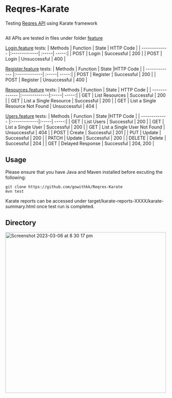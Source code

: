 # Reqres-Karate
Testing [Reqres API](https://reqres.in/) using Karate framework

## 
All APIs are tested in files under folder [feature](https://github.com/gowithkk/Reqres-Karate/tree/main/src/test/java/reqresApp)

[Login.feature](https://github.com/gowithkk/Reqres-Karate/blob/main/src/test/java/reqresApp/feature/Login.feature) tests:
| Methods        | Function           | State  | HTTP Code  |
| ------------- |:-------------| :-----| -----:|
| POST     | Login      | Successful | 200 | 
| POST     | Login      |   Unsuccessful | 400 | 

[Register.feature](https://github.com/gowithkk/Reqres-Karate/blob/main/src/test/java/reqresApp/feature/Register.feature) tests:
| Methods        | Function           | State  |HTTP Code  |
| ------------- |:-------------| :-----| -----:|
| POST     | Register      | Successful | 200 | 
| POST     | Register      |   Unsuccessful | 400 |

[Resources.feature](https://github.com/gowithkk/Reqres-Karate/blob/main/src/test/java/reqresApp/feature/Resources.feature) tests:
| Methods        | Function           | State  | HTTP Code |
| ------------- |:-------------|:-----| -----:|
| GET     | List Resources      | Successful | 200  | 
| GET     | List a Single Resource     | Successful  | 200 | 
| GET     | List a Single Resource Not Found    | Unsuccessful  | 404 |


[Users.feature](https://github.com/gowithkk/Reqres-Karate/blob/main/src/test/java/reqresApp/feature/Users.feature) tests:
| Methods        | Function           | State  |HTTP Code |
| ------------- |:-------------|:-----| -----:|
| GET     | List Users      | Successful | 200  | 
| GET     | List a Single User     | Successful  | 200 | 
| GET     | List a Single User Not Found    | Unsuccessful  | 404 |
| POST     | Create    | Successful  | 201 |
| PUT     | Update    | Successful  | 200 | 
| PATCH     | Update    | Successful  | 200 | 
| DELETE     | Delete    | Successful  | 204 | 
| GET     | Delayed Response    | Successful  | 204, 200 | 

## Usage
Please ensure that you have Java and Maven installed before excuting the following:

```
git clone https://github.com/gowithkk/Reqres-Karate
mvn test
```
Karate reports can be accessed under target/karate-reports-XXXX/karate-summary.html once test run is completed.

## Directory
<img width="500" alt="Screenshot 2023-03-06 at 8 30 17 pm" src="https://user-images.githubusercontent.com/37802676/223070763-5bab907a-06c0-4228-beb2-5c1230d934cf.png">
